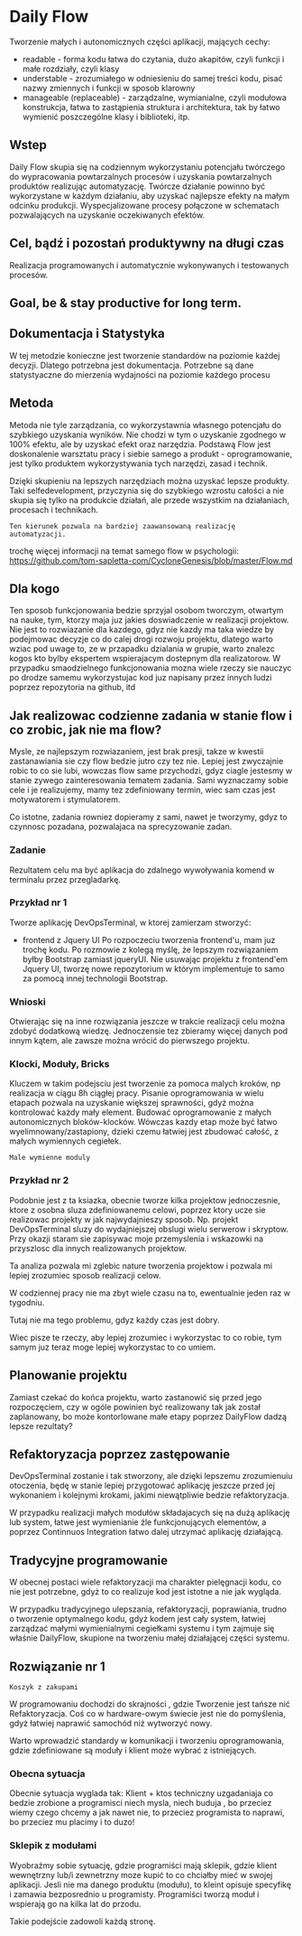 # Daily Flow
Tworzenie małych i autonomicznych części aplikacji, mających cechy:
+ readable - forma kodu łatwa do czytania, dużo akapitów, czyli funkcji i małe rozdziały, czyli klasy
+ understable - zrozumiałego w odniesieniu do samej treści kodu, pisać nazwy zmiennych i funkcji w sposob klarowny
+ manageable (replaceable) - zarządzalne, wymianialne, czyli modułowa konstrukcja, łatwa to zastąpienia struktura i architektura, tak by łatwo wymienić poszczególne klasy i biblioteki, itp.
## Wstep
Daily Flow skupia się na codziennym wykorzystaniu potencjału twórczego do wypracowania powtarzalnych procesów i uzyskania powtarzalnych produktów realizując automatyzację.
Twórcze działanie powinno być wykorzystane w każdym działaniu, aby uzyskać najlepsze efekty na małym odcinku produkcji.
Wyspecjalizowane procesy połączone w schematach pozwalających na uzyskanie oczekiwanych efektów.

## Cel, bądź i pozostań produktywny na długi czas
Realizacja programowanych i automatycznie wykonywanych i testowanych procesów.

## Goal, be & stay productive for long term.



## Dokumentacja i Statystyka
W tej metodzie konieczne jest tworzenie standardów na poziomie każdej decyzji.
Dlatego potrzebna jest dokumentacja.
Potrzebne są dane statystyaczne do mierzenia wydajności na poziomie każdego procesu


## Metoda 

Metoda nie tyle zarządzania, co wykorzystawnia własnego potencjału do szybkiego uzyskania wyników.
Nie chodzi w tym o uzyskanie zgodnego w 100% efektu, ale by uzyskać efekt oraz narzędzia.
Podstawą Flow jest doskonalenie warsztatu pracy i siebie samego a produkt - oprogramowanie, jest tylko produktem wykorzystywania tych narzędzi, zasad i technik.

Dzięki skupieniu na lepszych narzędziach można uzyskać lepsze produkty.
Taki selfedevelopment, przyczynia się do szybkiego wzrostu całości a nie skupia się tylko na produkcie działań, ale przede wszystkim na działaniach, procesach i technikach.

    Ten kierunek pozwala na bardziej zaawansowaną realizację automatyzacji.

trochę więcej informacji na temat samego flow w psychologii:
https://github.com/tom-sapletta-com/CycloneGenesis/blob/master/Flow.md

## Dla kogo
Ten sposob funkcjonowania bedzie sprzyjal osobom tworczym, otwartym na nauke,
tym, ktorzy maja juz jakies doswiadczenie w realizacji projektow.
Nie jest to rozwiazanie dla kazdego, gdyz nie kazdy ma taka wiedze by podejmowac decyzje co do calej drogi rozwoju projektu,
dlatego warto wziac pod uwage to, ze w przapadku dzialania w grupie, warto znalezc kogos kto bylby ekspertem wspierajacym dostepnym dla realizatorow.
W przypadku smaodzielnego funkcjonowania mozna wiele rzeczy sie nauczyc po drodze samemu wykorzystujac kod juz napisany przez innych ludzi poprzez repozytoria na github, itd

## Jak realizowac codzienne zadania w stanie flow i co zrobic, jak nie ma flow?
Mysle, ze najlepszym rozwiazaniem, jest brak presji, takze w kwestii zastanawiania sie czy flow bedzie jutro czy tez nie.
Lepiej jest zwyczajnie robic to co sie lubi, wowczas flow same przychodzi, gdyz ciagle jestesmy w stanie zywego zainteresowania tematem zadania.
Sami wyznaczamy sobie cele i je realizujemy, mamy tez zdefiniowany termin, wiec sam czas jest motywatorem i stymulatorem.

Co istotne, zadania rowniez dopieramy z sami, nawet je tworzymy, gdyz to czynnosc pozadana, pozwalajaca na sprecyzowanie zadan.

### Zadanie
Rezultatem celu ma być aplikacja do zdalnego wywoływania komend w terminalu przez przegladarkę.

### Przykład nr 1

Tworze aplikację DevOpsTerminal, w ktorej zamierzam stworzyć:
+ frontend z Jquery UI
Po rozpoczeciu tworzenia frontend'u, mam juz trochę kodu.
Po rozmowie z kolegą myślę, że lepszym rozwiązaniem byłby Bootstrap zamiast jqueryUI.
Nie usuwając projektu z frontend'em Jquery UI, tworzę nowe repozytorium w którym implementuje to samo za pomocą innej technologii Bootstrap.

### Wnioski
Otwierając się na inne rozwiązania jeszcze w trakcie realizacji celu można zdobyć dodatkową wiedzę.
Jednoczensie tez zbieramy więcej danych pod innym kątem, ale zawsze można wrócić do pierwszego projektu.

### Klocki, Moduły, Bricks
Kluczem w takim podejsciu jest tworzenie za pomoca malych kroków, np realizacja w ciągu 8h ciągłej pracy.
Pisanie oprogramowania w wielu etapach pozwala na uzyskanie większej sprawności, gdyż można kontrolować każdy mały element.
Budować oprogramowanie z małych autonomicznych bloków-klocków.
Wówczas kazdy etap może być łatwo wyelimnowany/zastapiony, dzieki czemu łatwiej jest zbudować całość, z małych wymiennych cegiełek.
    
    Male wymienne moduly

### Przykład nr 2

Podobnie jest z ta ksiazka,
obecnie tworze kilka projektow jednoczesnie, ktore z osobna sluza zdefiniowanemu celowi, poprzez ktory ucze sie realizowac projekty w jak najwydajnieszy sposob.
Np. projekt DevOpsTerminal sluzy do wydajniejszej obslugi wielu serwerow i skryptow.
Przy okazji staram sie zapisywac moje przemyslenia i wskazowki na przyszlosc dla innych realizowanych projektow.

Ta analiza pozwala mi zglebic nature tworzenia projektow i pozwala mi lepiej zrozumiec sposob realizacji celow.

W codziennej pracy nie ma zbyt wiele czasu na to, ewentualnie jeden raz w tygodniu.

Tutaj nie ma tego problemu, gdyz każdy czas jest dobry.

Wiec pisze te rzeczy, aby lepiej zrozumiec i wykorzystac to co robie, tym samym juz teraz moge lepiej wykorzystac to co umiem.

## Planowanie projektu
Zamiast czekać do końca projektu, warto zastanowić się przed jego rozpoczęciem, czy w ogóle powinien być realizowany tak jak został zaplanowany, bo może kontorlowane małe etapy poprzez DailyFlow dadzą lepsze rezultaty?

## Refaktoryzacja poprzez zastępowanie
DevOpsTerminal zostanie i tak stworzony, ale dzięki lepszemu zrozumienuiu otoczenia, będę w stanie lepiej przygotować aplikację jeszcze przed jej wykonaniem i kolejnymi krokami, jakimi niewątpliwie bedzie refaktoryzacja.

W przypadku realizacji małych modułów składajacych się na dużą aplikację lub system, łatwe jest wymienianie źle funkcjonujących elementów, a poprzez Continnuos Integration łatwo dalej utrzymać aplikację działającą.

## Tradycyjne programowanie
W obecnej postaci wiele refaktoryzacji ma charakter pielęgnacji kodu, co nie jest potrzebne, gdyż to co realizuje kod jest istotne a nie jak wygląda.

W przypadku tradycyjnego ulepszania, refaktoryzacji, poprawiania, trudno o tworzenie optymalnego kodu, gdyż kodem jest cały system, łatwiej zarządzać małymi wymienialnymi cegiełkami systemu i tym zajmuje się właśnie DailyFlow, skupione na tworzeniu małej działającej części systemu.


## Rozwiązanie nr 1
    
    Koszyk z zakupami
    
W programowaniu dochodzi do skrajności , gdzie Tworzenie jest tańsze nić Refaktoryzacja. 
Coś co w hardware-owym świecie jest nie do pomyślenia, gdyż łatwiej naprawić samochód niż wytworzyć nowy.

Warto wprowadzić standardy w komunikacji i tworzeniu oprogramowania, gdzie zdefiniowane są moduły i klient może wybrać z istniejących.

### Obecna sytuacja
Obecnie sytuacja wyglada tak:
Klient + ktos techniczny uzgadaniaja co bedzie zrobione a programisci niech mysla, niech buduja , bo przeciez wiemy czego chcemy a jak nawet nie, to przeciez programista to naprawi, bo przeciez mu placimy i to duzo!


### Sklepik z modułami
Wyobraźmy sobie sytuację, gdzie programiści mają sklepik, gdzie klient wewnętrzny lub/i zewnetrzny moze kupić to co chciałby mieć w swojej aplikacji.
Jesli nie ma danego produktu (modułu), to kleint opisuje specyfikę i zamawia bezposrednio u programisty.
Programiści tworzą moduł i wspierają go na kilka lat do przodu.

Takie podejście zadowoli każdą stronę.

